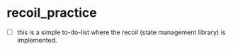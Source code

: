 # recoil_practice

- [ ] this is a simple to-do-list where the recoil (state management library) is implemented. 

